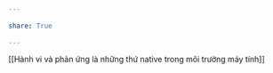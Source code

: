 ---  
share: True  
---  
[[Hành vi và phản ứng là những thứ native trong môi trường máy tính]]  
